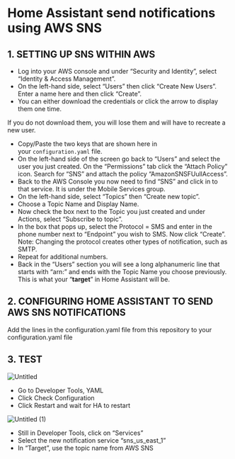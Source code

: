 # Home Assistant send notifications using AWS SNS


## 1. SETTING UP SNS WITHIN AWS

- Log into your AWS console and under “Security and Identity”, select “Identity & Access Management”.
- On the left-hand side, select “Users” then click “Create New Users”. Enter a name here and then click “Create”.
- You can either download the credentials or click the arrow to display them one time.

If you do not download them, you will lose them and will have to recreate a new user.

- Copy/Paste the two keys that are shown here in your `configuration.yaml` file.
- On the left-hand side of the screen go back to “Users” and select the user you just created. On the “Permissions” tab click the “Attach Policy” icon. Search for “SNS” and attach the policy “AmazonSNSFUullAccess”.
- Back to the AWS Console you now need to find “SNS” and click in to that service. It is under the Mobile Services group.
- On the left-hand side, select “Topics” then “Create new topic”.
- Choose a Topic Name and Display Name.
- Now check the box next to the Topic you just created and under Actions, select “Subscribe to topic”.
- In the box that pops up, select the Protocol = SMS and enter in the phone number next to “Endpoint” you wish to SMS. Now click “Create”. Note: Changing the protocol creates other types of notification, such as SMTP.
- Repeat for additional numbers.
- Back in the “Users” section you will see a long alphanumeric line that starts with “arn:” and ends with the Topic Name you choose previously. This is what your “**target**” in Home Assistant will be.

## 2. CONFIGURING HOME ASSISTANT TO SEND AWS SNS NOTIFICATIONS

Add the lines in the configuration.yaml file from this repository to your configuration.yaml file

## 3. TEST

![Untitled](https://user-images.githubusercontent.com/45504305/175666351-17ae6ab6-8bf1-418f-990a-cdb38f5ee5f7.png)

- Go to Developer Tools, YAML
- Click Check Configuration
- Click Restart and wait for HA to restart

![Untitled (1)](https://user-images.githubusercontent.com/45504305/175666398-febeb28d-a2be-4f4a-a4c5-1ca36907ac04.png)

- Still in Developer Tools, click on “Services”
- Select the new notification service “sns_us_east_1”
- In “Target”, use the topic name from AWS SNS
